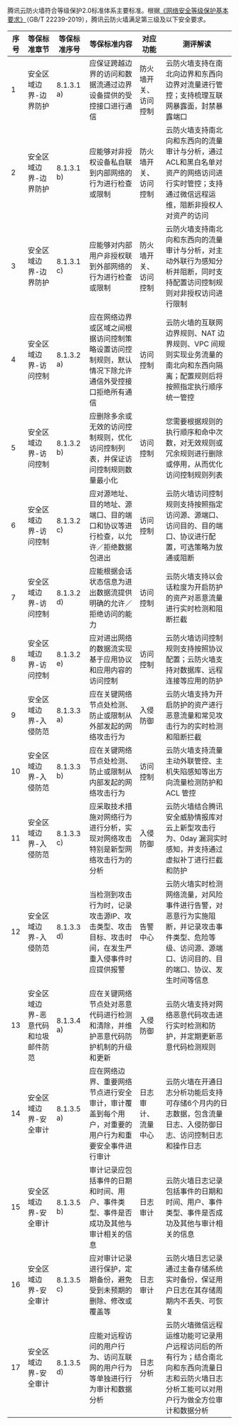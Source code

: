 腾讯云防火墙符合等级保护2.0标准体系主要标准。根据[《网络安全等级保护基本要求》](http://openstd.samr.gov.cn/bzgk/gb/newGbInfo?hcno=BAFB47E8874764186BDB7865E8344DAF)（GB/T 22239-2019），腾讯云防火墙满足第三级及以下安全要求。

| 序号 | 等保标准章节                        | 等保标准序号 | 等保标准内容                                                 | 对应功能             | 测评解读                                                     |
| ---- | ----------------------------------- | ------------ | ------------------------------------------------------------ | -------------------- | ------------------------------------------------------------ |
| 1    | 安全区域边界-边界防护               | 8.1.3.1 a)   | 应保证跨越边界的访问和数据流通过边界设备提供的受控接口进行通信 | 防火墙开关、访问控制 | 云防火墙支持在南北向边界和东西向边界对流量进行管控；支持梳理互联网暴露面，封禁暴露端口 |
| 2    | 安全区域边界-边界防护               | 8.1.3.1 b)   | 应能够对非授权设备私自联到内部网络的行为进行检查或限制       | 防火墙开关、访问控制 | 云防火墙支持南北向和东西向的流量审计与分析，通过ACL和黑白名单对资产的网络访问进行实时管控；支持通过微信远程运维，阻断非授权人对资产的访问 |
| 3    | 安全区域边界-边界防护               | 8.1.3.1 c)   | 应能够对内部用户非授权联到外部网络的行为进行检查或限制       | 防火墙开关、访问控制 | 云防火墙支持南北向和东西向的流量审计与分析，对主动外联行为感知分析并阻断，同时支持配置访问控制规则对非授权访问进行限制 |
| 4    | 安全区域边界-访问控制               | 8.1.3.2 a)   | 应在网络边界或区域之间根据访问控制策略设置访问控制规则，默认情况下除允许通信外受控接口拒绝所有通信 | 访问控制             | 云防火墙的互联网边界规则、NAT 边界规则、VPC 间规则实现业务流量的南北向和东西向隔离；配置规则后将按照指定执行顺序统一管控 |
| 5    | 安全区域边界-访问控制               | 8.1.3.2 b)   | 应删除多余或无效的访问控制规则，优化访问控制列表，并保证访问控制规则数量最小化 | 访问控制             | 您需要根据规则的执行顺序和命中次数，对无效规则或冗余规则进行删除或停用，从而优化访问控制规则列表 |
| 6    | 安全区域边界-访问控制               | 8.1.3.2 c)   | 应对源地址、目的地址、源端口、目的端口和协议等进行检查，以允许／拒绝数据包进出 | 访问控制             | 云防火墙访问控制规则支持按照指定访问源、源端口、访问目的、目的端口、协议进行配置，可选策略为放通或阻断 |
| 7    | 安全区域边界-访问控制               | 8.1.3.2 d)   | 应能根据会话状态信息为进出数据流提供明确的允许／拒绝访问的能力 | 访问控制             | 云防火墙支持以会话粒度为开启防护的资产对恶意流量进行实时检测和阻断拦截 |
| 8    | 安全区域边界-访问控制               | 8.1.3.2 e)   | 应对进出网络的数据流实现基于应用协议和应用内容的访问控制     | 访问控制             | 云防火墙访问控制规则支持按照协议配置；云防火墙支持对数据库、远程连接等应用的防护 |
| 9    | 安全区域边界-入侵防范               | 8.1.3.3 a)   | 应在关键网络节点处检测、防止或限制从外部发起的网络攻击行为   | 入侵防御             | 云防火墙支持为开启防护的资产进行恶意流量和常见攻击行为的实时检测和阻断拦截 |
| 10   | 安全区域边界-入侵防范               | 8.1.3.3 b)   | 应在关键网络节点处检测、防止或限制从内部发起的网络攻击行为   | 访问控制             | 云防火墙支持流量主动外联管控、主机失陷感知等出方向流量检测防护和 ACL 管控 |
| 11   | 安全区域边界-入侵防范               | 8.1.3.3 c)   | 应采取技术措施对网络行为进行分析，实现对网络攻击特别是新型网络攻击行为的分析 | 入侵防御             | 云防火墙结合腾讯安全威胁情报库对云上新型攻击行为、0day 漏洞实时感知，并支持通过虚拟补丁进行拦截和防护 |
| 12   | 安全区域边界-入侵防范               | 8.1.3.3 d)   | 当检测到攻击行为时，记录攻击源IP、攻击类型、攻击目标、攻击时间，在发生严重入侵事件时应提供报警 | 告警中心             | 云防火墙实时检测网络流量，对风险事件进行告警，对恶意行为实施阻断，并记录攻击事件类型、危险等级、访问源、源端口、访问目的、目的端口、协议、发生时间等信息 |
| 13   | 安全区域边界-恶意代码和垃圾邮件防范 | 8.1.3.4 a)   | 应在关键网络节点处对恶意代码进行检测和清除，并维护恶意代码防护机制的升级和更新 | 入侵防御             | 云防火墙支持对网络恶意代码攻击进行实时检测和防护，并定期更新恶意代码检测规则 |
| 14   | 安全区域边界-安全审计               | 8.1.3.5 a)   | 应在网络边界、重要网络节点进行安全审计，审计覆盖到每个用户，对重要的用户行为和重要安全事件进行审计 | 日志审计、流量中心   | 云防火墙在开通日志分析功能后支持可存储6个月内的日志数据，包含流量日志、入侵防御日志、访问控制日志和操作日志 |
| 15   | 安全区域边界-安全审计               | 8.1.3.5 b)   | 审计记录应包括事件的日期和时间、用户、事件类型、事件是否成功及其他与审计相关的信息 | 日志审计             | 云防火墙日志记录包括事件的日期和时间、用户、事件类型、事件是否成功及其他与审计相关的信息 |
| 16   | 安全区域边界-安全审计               | 8.1.3.5 c)   | 应对审计记录进行保护，定期备份，避免受到未预期的删除、修改或覆盖等 | 日志审计             | 云防火墙日志记录通过主备存储系统实时备份，保证用户日志在其存储周期内不丢失、可恢复 |
| 17   | 安全区域边界-安全审计               | 8.1.3.5 d)   | 应能对远程访问的用户行为、访问互联网的用户行为等单独进行行为审计和数据分析 | 日志分析             | 云防火墙微信远程运维功能可记录用户远程访问后的所有行为；结合南北向和东西向流量日志和云防火墙日志分析工能可以对用户行为做全方位审计和数据分析 |

